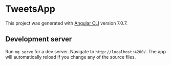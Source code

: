 # TweetsApp

This project was generated with [Angular CLI](https://github.com/angular/angular-cli) version 7.0.7.

## Development server

Run `ng serve` for a dev server. Navigate to `http://localhost:4200/`. The app will automatically reload if you change any of the source files.



